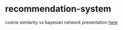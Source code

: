 # recommendation-system
cosine similarity vs bayesian network
presentation [here](https://docs.google.com/presentation/d/1yfYrlCJMiwE80AIqCqbpSDhKcOIdIRWSTL5vtzOZN5w/edit#slide=id.g215c14d00a_0_24)
